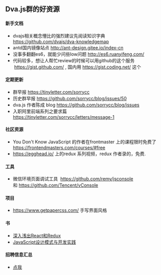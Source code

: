 ## Dva.js群的好资源

#### 新手文档
- dvajs相关概念懵比的强烈建议先阅读知识字典   https://github.com/dvajs/dva-knowledgemap
- antd国内镜像站点  http://ant-design.gitee.io/index-cn
- 没事多翻翻es6，就能少问些low问题 http://es6.ruanyifeng.com/
- 代码较多，想让人帮忙review的时候可以用github的这个服务  https://gist.github.com/ , 国内用 https://gist.coding.net/ 这个
#### 定期更新
- 群早报   https://tinyletter.com/sorrycc
- 历史群早报  https://github.com/sorrycc/blog/issues/50
- dva.js 作者陈成 blog   https://github.com/sorrycc/blog/issues
- 入职阿里前端系列之要求篇  https://tinyletter.com/sorrycc/letters/message-1

#### 社区资源
- You Don't Know JavaScript 的作者在frontmaster 上的课程限时免费了 https://frontendmasters.com/courses/#free
- https://egghead.io/ 上的redux 系列视频，redux 作者录的，免费.


#### 工具
- 微信环境页面调试工具  https://github.com/remy/jsconsole 和 https://github.com/Tencent/vConsole

#### 项目
- https://www.getpapercss.com/ 手写界面风格

#### 书
- [深入浅出React和Redux](https://book.douban.com/subject/27033213/)
- [JavaScript设计模式与开发实践](https://book.douban.com/subject/26382780/)


#### 招聘信息汇总
- [点我](https://github.com/no13bus/WxDvaGroup/blob/master/JD.md)

